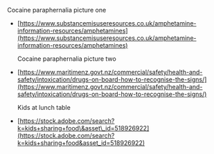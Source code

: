 Cocaine paraphernalia picture one 

- [https://www.substancemisuseresources.co.uk/amphetamine-information-resources/amphetamines](https://www.substancemisuseresources.co.uk/amphetamine-information-resources/amphetamines)

	Cocaine paraphernalia picture two

- [https://www.maritimenz.govt.nz/commercial/safety/health-and-safety/intoxication/drugs-on-board-how-to-recognise-the-signs/](https://www.maritimenz.govt.nz/commercial/safety/health-and-safety/intoxication/drugs-on-board-how-to-recognise-the-signs/)

	Kids at lunch table

- [https://stock.adobe.com/search?k=kids+sharing+food\&asset\_id=518926922](https://stock.adobe.com/search?k=kids+sharing+food&asset_id=518926922)

